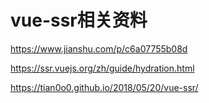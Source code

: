 
# vue-ssr相关资料

https://www.jianshu.com/p/c6a07755b08d

https://ssr.vuejs.org/zh/guide/hydration.html

https://tian0o0.github.io/2018/05/20/vue-ssr/
